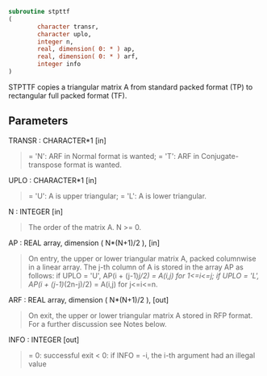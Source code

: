 ```fortran
subroutine stpttf
(
        character transr,
        character uplo,
        integer n,
        real, dimension( 0: * ) ap,
        real, dimension( 0: * ) arf,
        integer info
)
```

STPTTF copies a triangular matrix A from standard packed format (TP)
to rectangular full packed format (TF).

## Parameters
TRANSR : CHARACTER*1 [in]
> = 'N':  ARF in Normal format is wanted;
> = 'T':  ARF in Conjugate-transpose format is wanted.

UPLO : CHARACTER*1 [in]
> = 'U':  A is upper triangular;
> = 'L':  A is lower triangular.

N : INTEGER [in]
> The order of the matrix A.  N >= 0.

AP : REAL array, dimension ( N*(N+1)/2 ), [in]
> On entry, the upper or lower triangular matrix A, packed
> columnwise in a linear array. The j-th column of A is stored
> in the array AP as follows:
> if UPLO = 'U', AP(i + (j-1)*j/2) = A(i,j) for 1<=i<=j;
> if UPLO = 'L', AP(i + (j-1)*(2n-j)/2) = A(i,j) for j<=i<=n.

ARF : REAL array, dimension ( N*(N+1)/2 ), [out]
> On exit, the upper or lower triangular matrix A stored in
> RFP format. For a further discussion see Notes below.

INFO : INTEGER [out]
> = 0:  successful exit
> < 0:  if INFO = -i, the i-th argument had an illegal value
